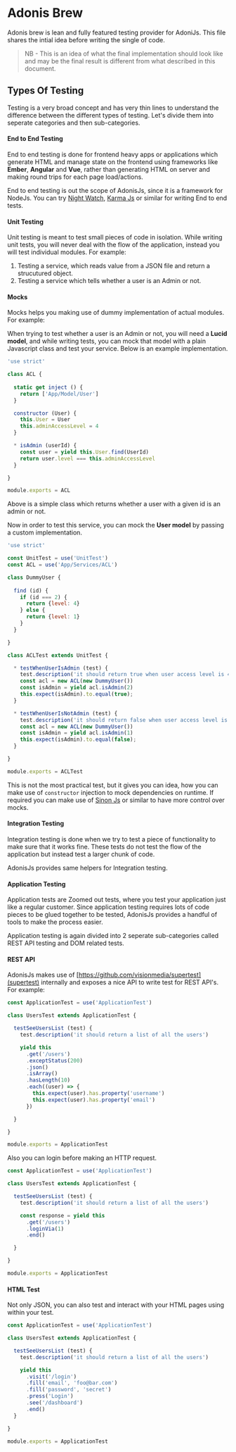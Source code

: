 # Adonis Brew

Adonis brew is lean and fully featured testing provider for AdoniJs. This file shares the intial idea before writing the single of code.

> NB - This is an idea of what the final implementation should look like and may be the final result is different from what described in this document.


## Types Of Testing

Testing is a very broad concept and has very thin lines to understand the difference between the different types of testing. Let's divide them into seperate categories and then sub-categories.


#### End to End Testing

End to end testing is done for frontend heavy apps or applications which generate HTML and manage state on the frontend using frameworks like **Ember**, **Angular** and **Vue**, rather than generating HTML on server and making round trips for each page load/actions.


End to end testing is out the scope of AdonisJs, since it is a framework for NodeJs. You can try [Night Watch](http://nightwatchjs.org/), [Karma Js](https://karma-runner.github.io/1.0/index.html) or similar for writing End to end tests.

#### Unit Testing

Unit testing is meant to test small pieces of code in isolation. While writing unit tests, you will never deal with the flow of the application, instead you will test individual modules. For example:

1. Testing a service, which reads value from a JSON file and return a strucutured object.
2. Testing a service which tells whether a user is an Admin or not.


#### Mocks

Mocks helps you making use of dummy implementation of actual modules. For example: 

When trying to test whether a user is an Admin or not, you will need a **Lucid model**, and while writing tests, you can mock that model with a plain Javascript class and test your service. Below is an example implementation.

```javascript
'use strict'

class ACL {
  
  static get inject () {
    return ['App/Model/User']
  }

  constructor (User) {
    this.User = User
    this.adminAccessLevel = 4
  }

  * isAdmin (userId) {
    const user = yield this.User.find(UserId)
    return user.level === this.adminAccessLevel
  }

}

module.exports = ACL
```

Above is a simple class which returns whether a user with a given id is an admin or not.

Now in order to test this service, you can mock the **User model** by passing a custom implementation.

```javascript
'use strict'

const UnitTest = use('UnitTest')
const ACL = use('App/Services/ACL')

class DummyUser {
  
  find (id) {
    if (id === 2) {
      return {level: 4}
    } else {
      return {level: 1}
    }
  }  

}

class ACLTest extends UnitTest {

  * testWhenUserIsAdmin (test) {
    test.description('it should return true when user access level is 4')
    const acl = new ACL(new DummyUser())
    const isAdmin = yield acl.isAdmin(2)
    this.expect(isAdmin).to.equal(true);
  }

  * testWhenUserIsNotAdmin (test) {
    test.description('it should return false when user access level is not 4')
    const acl = new ACL(new DummyUser())
    const isAdmin = yield acl.isAdmin(1)
    this.expect(isAdmin).to.equal(false);
  }

}

module.exports = ACLTest
```


This is not the most practical test, but it gives you can idea, how you can make use of `constructor` injection to mock dependencies on runtime. If required you can make use of [Sinon Js](http://sinonjs.org/) or similar to have more control over mocks.

#### Integration Testing

Integration testing is done when we try to test a piece of functionality to make sure that it works fine. These tests do not test the flow of the application but instead test a larger chunk of code.

AdonisJs provides same helpers for Integration testing.

#### Application Testing

Application tests are Zoomed out tests, where you test your application just like a regular customer. Since application testing requires lots of code pieces to be glued together to be tested, AdonisJs provides a handful of tools to make the process easier.

Application testing is again divided into 2 seperate sub-categories called REST API testing and DOM related tests.

#### REST API 

AdonisJs makes use of [https://github.com/visionmedia/supertest](supertest) internally and exposes a nice API to write test for REST API's. For example:

```javascript
const ApplicationTest = use('ApplicationTest')

class UsersTest extends ApplicationTest {

  testSeeUsersList (test) {
    test.description('it should return a list of all the users')

    yield this
      .get('/users')
      .exceptStatus(200)
      .json()
      .isArray()
      .hasLength(10)
      .each((user) => {
        this.expect(user).has.property('username')
        this.expect(user).has.property('email')
      })

  }

}

module.exports = ApplicationTest
```

Also you can login before making an HTTP request.

```javascript
const ApplicationTest = use('ApplicationTest')

class UsersTest extends ApplicationTest {

  testSeeUsersList (test) {
    test.description('it should return a list of all the users')

    const response = yield this
      .get('/users')
      .loginVia(1)
      .end()

  }

}

module.exports = ApplicationTest
```

#### HTML Test

Not only JSON, you can also test and interact with your HTML pages using within your test.

```javascript
const ApplicationTest = use('ApplicationTest')

class UsersTest extends ApplicationTest {

  testSeeUsersList (test) {
    test.description('it should return a list of all the users')

    yield this
      .visit('/login')
      .fill('email', 'foo@bar.com')
      .fill('password', 'secret')
      .press('Login')
      .see('/dashboard')
      .end()
  }

}

module.exports = ApplicationTest
```

